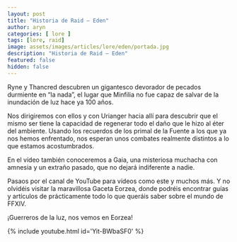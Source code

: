 ```yaml
---
layout: post
title: "Historia de Raid – Eden"
author: aryn
categories: [ lore ]
tags: [lore, raid]
image: assets/images/articles/lore/eden/portada.jpg
description: "Historia de Raid – Eden"
featured: false
hidden: false
---
```

Ryne y Thancred descubren un gigantesco devorador de pecados durmiente en “la nada”, el lugar que Minfilia no fue capaz de salvar de la inundación de luz hace ya 100 años.

Nos dirigiremos con ellos y con Urianger hacia allí para descubrir que el mismo ser tiene la capacidad de regenerar todo el daño que le hizo al éter del ambiente.
Usando los recuerdos de los primal de la Fuente a los que ya nos hemos enfrentado, nos esperan unos combates realmente distintos a lo que estamos acostumbrados.

En el vídeo también conoceremos a Gaia, una misteriosa muchacha con amnesia y un extraño pasado, que no dejará indiferente a nadie.

Pasaos por el canal de YouTube para vídeos como este y muchos más.
Y no olvidéis visitar la maravillosa Gaceta Eorzea, donde podréis encontrar guías y artículos de prácticamente todo lo que queráis saber sobre el mundo de FFXIV.

¡Guerreros de la luz, nos vemos en Eorzea!

{% include youtube.html id='Yit-BWbaSF0' %}
